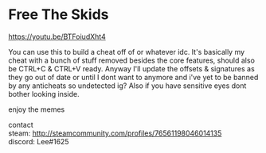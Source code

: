 # Free The Skids

https://youtu.be/BTFoiudXht4  
  
You can use this to build a cheat off of or whatever idc.  It's basically my cheat with a bunch of stuff removed besides the core features, should also be CTRL+C & CTRL+V ready. Anyway I'll update the offsets & signatures as they go out of date or until I dont want to anymore and i've yet to be banned by any anticheats so undetected ig? Also if you have sensitive eyes dont bother looking inside.
  
    
      
 enjoy the memes
  
    
contact  
steam: http://steamcommunity.com/profiles/76561198046014135  
discord: Lee#1625
